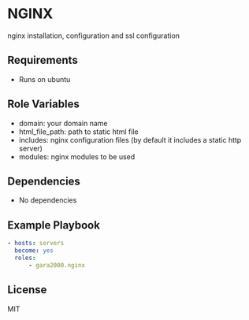 NGINX
=========

nginx installation, configuration and ssl configuration

Requirements
------------

- Runs on ubuntu 

Role Variables
--------------

- domain: your domain name
- html_file_path: path to static html file
- includes: nginx configuration files (by default it includes a static http server)
- modules: nginx modules to be used 

Dependencies
------------

- No dependencies

Example Playbook
----------------

```yaml
- hosts: servers
  become: yes
  roles:
      - gara2000.nginx
```

License
-------

MIT

